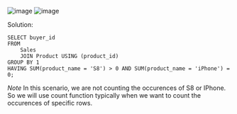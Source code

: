 ![image](https://github.com/user-attachments/assets/bc1b8975-a72d-4a87-a732-bcb3dedab282)
![image](https://github.com/user-attachments/assets/5bd13627-95ea-4e01-baff-e59c1c87f7e2)

Solution:
```
SELECT buyer_id
FROM
    Sales
    JOIN Product USING (product_id)
GROUP BY 1
HAVING SUM(product_name = 'S8') > 0 AND SUM(product_name = 'iPhone') = 0;
```

*Note*
In this scenario, we are not counting the occurences of S8 or IPhone. So we will use count function typically when we want to count the occurences of specific rows.
